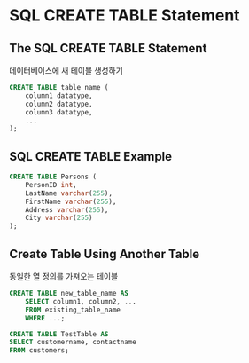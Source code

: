 # SQL CREATE TABLE Statement
## The SQL CREATE TABLE Statement
데이터베이스에 새 테이블 생성하기

```sql
CREATE TABLE table_name (
    column1 datatype, 
    column2 datatype, 
    column3 datatype, 
    ...
);
```

## SQL CREATE TABLE Example
```sql
CREATE TABLE Persons (
    PersonID int, 
    LastName varchar(255),
    FirstName varchar(255),
    Address varchar(255),
    City varchar(255)
);
```

## Create Table Using Another Table
동일한 열 정의를 가져오는 테이블
```sql
CREATE TABLE new_table_name AS
    SELECT column1, column2, ...
    FROM existing_table_name
    WHERE ...;
```

```sql
CREATE TABLE TestTable AS
SELECT customername, contactname
FROM customers;
```
